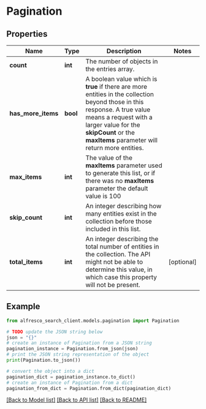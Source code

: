 # Pagination


## Properties

Name | Type | Description | Notes
------------ | ------------- | ------------- | -------------
**count** | **int** | The number of objects in the entries array.  | 
**has_more_items** | **bool** | A boolean value which is **true** if there are more entities in the collection beyond those in this response. A true value means a request with a larger value for the **skipCount** or the **maxItems** parameter will return more entities.  | 
**max_items** | **int** | The value of the **maxItems** parameter used to generate this list, or if there was no **maxItems** parameter the default value is 100  | 
**skip_count** | **int** | An integer describing how many entities exist in the collection before those included in this list.  | 
**total_items** | **int** | An integer describing the total number of entities in the collection. The API might not be able to determine this value, in which case this property will not be present.  | [optional] 

## Example

```python
from alfresco_search_client.models.pagination import Pagination

# TODO update the JSON string below
json = "{}"
# create an instance of Pagination from a JSON string
pagination_instance = Pagination.from_json(json)
# print the JSON string representation of the object
print(Pagination.to_json())

# convert the object into a dict
pagination_dict = pagination_instance.to_dict()
# create an instance of Pagination from a dict
pagination_from_dict = Pagination.from_dict(pagination_dict)
```
[[Back to Model list]](../README.md#documentation-for-models) [[Back to API list]](../README.md#documentation-for-api-endpoints) [[Back to README]](../README.md)


